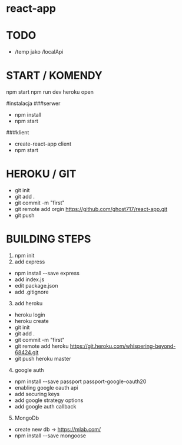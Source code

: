 # react-app

# TODO
- /temp jako /localApi


# START / KOMENDY
npm start
npm run dev
heroku open

#instalacja
###serwer
- npm install
- npm start

###klient
- create-react-app client
- npm start

# HEROKU / GIT
- git init
- git add .
- git commit -m "first"
- git remote add orgin https://github.com/ghost717/react-app.git
- git push

# BUILDING STEPS
1. npm init
2. add express
- npm install --save express
- add index.js
- edit package.json
- add .gitignore

3. add heroku
- heroku login
- heroku create
- git init
- git add .
- git commit -m "first"
- git remote add heroku https://git.heroku.com/whispering-beyond-68424.git
- git push heroku master

4. google auth
- npm install --save passport passport-google-oauth20
- enabling google oauth api
- add securing keys
- add google strategy options
- add google auth callback

5. MongoDb
- create new db -> https://mlab.com/
- npm install --save mongoose